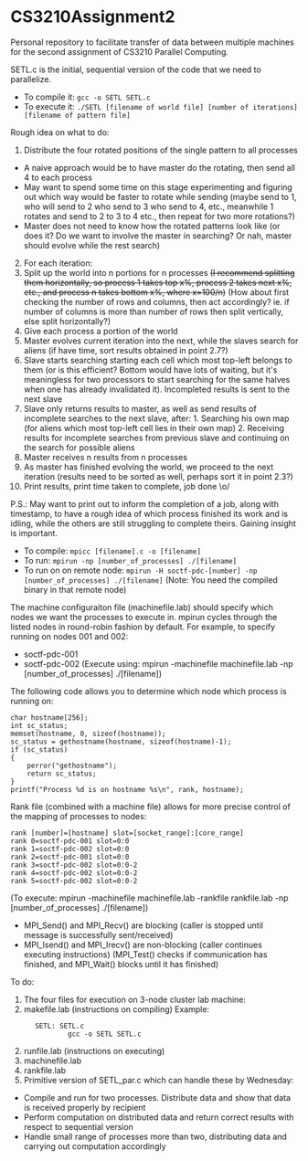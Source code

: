 # CS3210Assignment2

Personal repository to facilitate transfer of data between multiple machines for the second assignment of CS3210 Parallel Computing.

SETL.c is the initial, sequential version of the code that we need to parallelize.
+ To compile it: `gcc -o SETL SETL.c`
+ To execute it: `./SETL [filename of world file] [number of iterations] [filename of pattern file]`

Rough idea on what to do:

1. Distribute the four rotated positions of the single pattern to all processes
  * A naive approach would be to have master do the rotating, then send all 4 to each process
  * May want to spend some time on this stage experimenting and figuring out which way would be faster to rotate while sending (maybe send to 1, who will send to 2 who send to 3 who send to 4, etc., meanwhile 1 rotates and send to 2 to 3 to 4 etc., then repeat for two more rotations?)
  * Master does not need to know how the rotated patterns look like (or does it? Do we want to involve the master in searching? Or nah, master should evolve while the rest search)
2. For each iteration:
  1. Split up the world into n portions for n processes ~~(I recommend splitting them horizontally, so process 1 takes top x%, process 2 takes next x%, etc., and process n takes bottom x%, where x=100/n)~~ (How about first checking the number of rows and columns, then act accordingly? ie. if number of columns is more than number of rows then split vertically, else split horizontally?)
  2. Give each process a portion of the world
  3. Master evolves current iteration into the next, while the slaves search for aliens (if have time, sort results obtained in point 2.7?)
  4. Slave starts searching starting each cell which most top-left belongs to them (or is this efficient? Bottom would have lots of waiting, but it's meaningless for two processors to start searching for the same halves when one has already invalidated it). Incompleted results is sent to the next slave
  5. Slave only returns results to master, as well as send results of incomplete searches to the next slave, after:
    1. Searching his own map (for aliens which most top-left cell lies in their own map)
    2. Receiving results for incomplete searches from previous slave and continuing on the search for possible aliens
  6. Master receives n results from n processes
  7. As master has finished evolving the world, we proceed to the next iteration (results need to be sorted as well, perhaps sort it in point 2.3?)
3. Print results, print time taken to complete, job done \o/

P.S.: May want to print out to inform the completion of a job, along with timestamp, to have a rough idea of which process finished its work and is idling, while the others are still struggling to complete theirs. Gaining insight is important.

- To compile: `mpicc [filename].c -o [filename]`
- To run: `mpirun -np [number_of_processes] ./[filename]`
- To run on on remote node: `mpirun -H soctf-pdc-[number] -np [number_of_processes] ./[filename]` (Note: You need the compiled binary in that remote node)

The machine configuraiton file (machinefile.lab) should specify which nodes we want the processes to execute in. mpirun cycles through the listed nodes in round-robin fashion by default. For example, to specify running on nodes 001 and 002:
- soctf-pdc-001
- soctf-pdc-002
(Execute using: mpirun -machinefile machinefile.lab -np [number_of_processes] ./[filename])

The following code allows you to determine which node which process is running on:
```
char hostname[256];
int sc_status;
memset(hostname, 0, sizeof(hostname));
sc_status = gethostname(hostname, sizeof(hostname)-1);
if (sc_status)
{
	perror("gethostname");
	return sc_status;
}
printf("Process %d is on hostname %s\n", rank, hostname);
```

Rank file (combined with a machine file) allows for more precise control of the mapping of processes to nodes:
```
rank [number]=[hostname] slot=[socket_range]:[core_range]
rank 0=soctf-pdc-001 slot=0:0
rank 1=soctf-pdc-002 slot=0:0
rank 2=soctf-pdc-001 slot=0:0
rank 3=soctf-pdc-002 slot=0:0-2
rank 4=soctf-pdc-002 slot=0:0-2
rank 5=soctf-pdc-002 slot=0:0-2
```
(To execute: mpirun -machinefile machinefile.lab -rankfile rankfile.lab -np [number_of_processes] ./[filename])

- MPI_Send() and MPI_Recv() are blocking (caller is stopped until message is successfully sent/received)
- MPI_Isend() and MPI_Irecv() are non-blocking (caller continues executing instructions) (MPI_Test() checks if communication has finished, and MPI_Wait() blocks until it has finished)

To do:

1. The four files for execution on 3-node cluster lab machine:
  1. makefile.lab (instructions on compiling) Example:
```
      SETL:	SETL.c
      		  gcc -o SETL SETL.c
```
  2. runfile.lab (instructions on executing)
  3. machinefile.lab
  4. rankfile.lab
2. Primitive version of SETL_par.c which can handle these by Wednesday:
  * Compile and run for two processes. Distribute data and show that data is received properly by recipient
  * Perform computation on distributed data and return correct results with respect to sequential version
  * Handle small range of processes more than two, distributing data and carrying out computation accordingly
